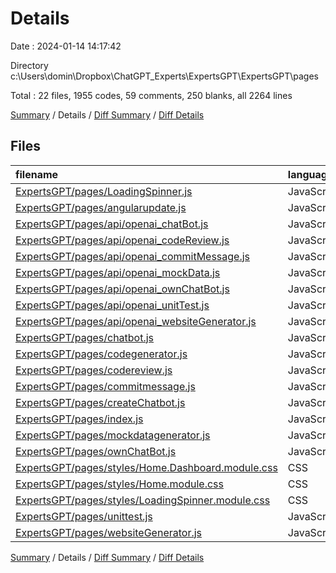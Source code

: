 # Details

Date : 2024-01-14 14:17:42

Directory c:\\Users\\domin\\Dropbox\\ChatGPT_Experts\\ExpertsGPT\\ExpertsGPT\\pages

Total : 22 files,  1955 codes, 59 comments, 250 blanks, all 2264 lines

[Summary](results.md) / Details / [Diff Summary](diff.md) / [Diff Details](diff-details.md)

## Files
| filename | language | code | comment | blank | total |
| :--- | :--- | ---: | ---: | ---: | ---: |
| [ExpertsGPT/pages/LoadingSpinner.js](/ExpertsGPT/pages/LoadingSpinner.js) | JavaScript | 10 | 1 | 3 | 14 |
| [ExpertsGPT/pages/angularupdate.js](/ExpertsGPT/pages/angularupdate.js) | JavaScript | 135 | 3 | 19 | 157 |
| [ExpertsGPT/pages/api/openai_chatBot.js](/ExpertsGPT/pages/api/openai_chatBot.js) | JavaScript | 49 | 6 | 15 | 70 |
| [ExpertsGPT/pages/api/openai_codeReview.js](/ExpertsGPT/pages/api/openai_codeReview.js) | JavaScript | 42 | 5 | 13 | 60 |
| [ExpertsGPT/pages/api/openai_commitMessage.js](/ExpertsGPT/pages/api/openai_commitMessage.js) | JavaScript | 27 | 1 | 9 | 37 |
| [ExpertsGPT/pages/api/openai_mockData.js](/ExpertsGPT/pages/api/openai_mockData.js) | JavaScript | 31 | 1 | 9 | 41 |
| [ExpertsGPT/pages/api/openai_ownChatBot.js](/ExpertsGPT/pages/api/openai_ownChatBot.js) | JavaScript | 27 | 2 | 4 | 33 |
| [ExpertsGPT/pages/api/openai_unitTest.js](/ExpertsGPT/pages/api/openai_unitTest.js) | JavaScript | 47 | 5 | 11 | 63 |
| [ExpertsGPT/pages/api/openai_websiteGenerator.js](/ExpertsGPT/pages/api/openai_websiteGenerator.js) | JavaScript | 16 | 0 | 6 | 22 |
| [ExpertsGPT/pages/chatbot.js](/ExpertsGPT/pages/chatbot.js) | JavaScript | 110 | 3 | 11 | 124 |
| [ExpertsGPT/pages/codegenerator.js](/ExpertsGPT/pages/codegenerator.js) | JavaScript | 136 | 3 | 14 | 153 |
| [ExpertsGPT/pages/codereview.js](/ExpertsGPT/pages/codereview.js) | JavaScript | 203 | 1 | 18 | 222 |
| [ExpertsGPT/pages/commitmessage.js](/ExpertsGPT/pages/commitmessage.js) | JavaScript | 131 | 3 | 6 | 140 |
| [ExpertsGPT/pages/createChatbot.js](/ExpertsGPT/pages/createChatbot.js) | JavaScript | 96 | 2 | 9 | 107 |
| [ExpertsGPT/pages/index.js](/ExpertsGPT/pages/index.js) | JavaScript | 49 | 1 | 5 | 55 |
| [ExpertsGPT/pages/mockdatagenerator.js](/ExpertsGPT/pages/mockdatagenerator.js) | JavaScript | 135 | 3 | 19 | 157 |
| [ExpertsGPT/pages/ownChatBot.js](/ExpertsGPT/pages/ownChatBot.js) | JavaScript | 100 | 1 | 5 | 106 |
| [ExpertsGPT/pages/styles/Home.Dashboard.module.css](/ExpertsGPT/pages/styles/Home.Dashboard.module.css) | CSS | 50 | 1 | 17 | 68 |
| [ExpertsGPT/pages/styles/Home.module.css](/ExpertsGPT/pages/styles/Home.module.css) | CSS | 192 | 10 | 20 | 222 |
| [ExpertsGPT/pages/styles/LoadingSpinner.module.css](/ExpertsGPT/pages/styles/LoadingSpinner.module.css) | CSS | 19 | 1 | 3 | 23 |
| [ExpertsGPT/pages/unittest.js](/ExpertsGPT/pages/unittest.js) | JavaScript | 203 | 1 | 18 | 222 |
| [ExpertsGPT/pages/websiteGenerator.js](/ExpertsGPT/pages/websiteGenerator.js) | JavaScript | 147 | 5 | 16 | 168 |

[Summary](results.md) / Details / [Diff Summary](diff.md) / [Diff Details](diff-details.md)